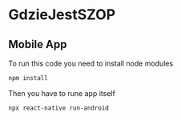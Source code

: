 # GdzieJestSZOP

## Mobile App

To run this code you need to install node modules

```bash
npm install
```

Then you have to rune app itself

```bash
npx react-native run-android
```
